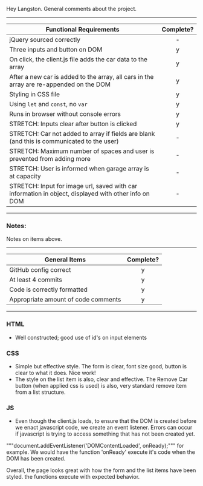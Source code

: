 Hey Langston. General comments about the project.

---

| Functional Requirements                                                                              | Complete? |
| ---------------------------------------------------------------------------------------------------- | :-------: |
| jQuery sourced correctly                                                                             |     -     |
| Three inputs and button on DOM                                                                       |     y     |
| On click, the client.js file adds the car data to the array                                          |     y     |
| After a new car is added to the array, all cars in the array are re-appended on the DOM              |     y     |
| Styling in CSS file                                                                                  |     y     |
| Using `let` and `const`, no `var`                                                                    |     y     |
| Runs in browser without console errors                                                               |     y     |
| STRETCH: Inputs clear after button is clicked                                                        |     y     |
| STRETCH: Car not added to array if fields are blank (and this is communicated to the user)           |     -     |
| STRETCH: Maximum number of spaces and user is prevented from adding more                             |     -     |
| STRETCH: User is informed when garage array is at capacity                                           |     -     |
| STRETCH: Input for image url, saved with car information in object, displayed with other info on DOM |     -     |

---

### Notes:

Notes on items above.

---

| General Items                       | Complete? |
| ----------------------------------- | :-------: |
| GitHub config correct               |     y     |
| At least 4 commits                  |     y     |
| Code is correctly formatted         |     y     |
| Appropriate amount of code comments |     y     |

---

### HTML

- Well constructed; good use of id's on input elements

### CSS

- Simple but effective style. The form is clear, font size good, button is clear to what it does. Nice work!
- The style on the list item is also, clear and effective. The Remove Car button (when applied css is used) is also, very standard remove item from a list structure.

### JS

- Even though the client.js loads, to ensure that the DOM is created before we enact javascript code, we create an event listener. Errors can occur if javascript is trying to access something that has not been created yet.

"""document.addEventListener('DOMContentLoaded', onReady);""" for example. We would have the function 'onReady' execute it's code when the DOM has been created.

Overall, the page looks great with how the form and the list items have been styled. the functions execute with expected behavior.
